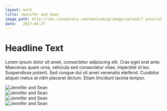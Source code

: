 ```yaml
---
layout: work
title: Jennifer and Sean
image_path: http://res.cloudinary.com/benludwig/image/upload/f_auto/v1500154407/js-1_far99p.jpg
date:   2017-04-27
---
```

<div class="grid-container">
<div class="grid">
<div class="grid-sizer"></div>
<div class="grid-item">
  <div class="copy-block">
    <h1>Headline Text</h1>
    <p>Lorem ipsum dolor sit amet, consectetur adipiscing elit. Cras eget erat ante. Maecenas quam urna, vehicula sed consectetur vitae, imperdiet id leo. Suspendisse potenti. Sed congue dui sit amet venenatis eleifend. Curabitur aliquet metus at nibh placerat dictum. Etiam tincidunt lacinia tempor.</p>
  </div>
</div>
<div class="grid-item">
<img src="http://res.cloudinary.com/benludwig/image/upload/f_auto/v1500154407/js-1_far99p.jpg" alt="Jennifer and Sean">
</div>
<div class="grid-item">
<img src="http://res.cloudinary.com/benludwig/image/upload/f_auto/v1500154402/js-2_qxfdxc.jpg" alt="Jennifer and Sean">
</div>
<div class="grid-item">
<img src="http://res.cloudinary.com/benludwig/image/upload/f_auto/v1500154406/js-4_gevpkv.jpg" alt="Jennifer and Sean">
</div>
<div class="grid-item">
<img src="http://res.cloudinary.com/benludwig/image/upload/f_auto/v1500154406/js-3_gwlnrc.jpg" alt="Jennifer and Sean">
</div>
</div>
</div>
